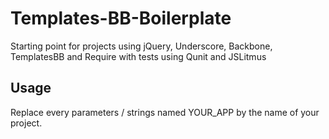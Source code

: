 # Templates-BB-Boilerplate

Starting point for projects using jQuery, Underscore, Backbone, TemplatesBB and Require with tests using Qunit and JSLitmus

## Usage

Replace every parameters / strings named YOUR_APP by the name of your project.